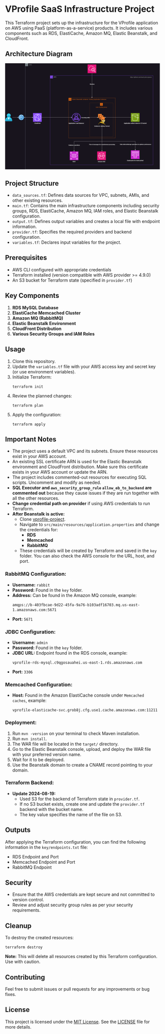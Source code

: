 # VProfile SaaS Infrastructure Project

This Terraform project sets up the infrastructure for the VProfile application on AWS using PaaS (platform-as-a-service) products. It includes various components such as RDS, ElastiCache, Amazon MQ, Elastic Beanstalk, and CloudFront.

## Architecture Diagram

![Architecture Diagram](diagram/architecture-diagram.png)

## Project Structure

- `data_sources.tf`: Defines data sources for VPC, subnets, AMIs, and other existing resources.
- `main.tf`: Contains the main infrastructure components including security groups, RDS, ElastiCache, Amazon MQ, IAM roles, and Elastic Beanstalk configuration.
- `output.tf`: Defines output variables and creates a local file with endpoint information.
- `provider.tf`: Specifies the required providers and backend configuration.
- `variables.tf`: Declares input variables for the project.

## Prerequisites

- AWS CLI configured with appropriate credentials
- Terraform installed (version compatible with AWS provider >= 4.9.0)
- An S3 bucket for Terraform state (specified in `provider.tf`)

## Key Components

1. **RDS MySQL Database**
2. **ElastiCache Memcached Cluster**
3. **Amazon MQ (RabbitMQ)**
4. **Elastic Beanstalk Environment**
5. **CloudFront Distribution**
6. **Various Security Groups and IAM Roles**

## Usage

1. Clone this repository.
2. Update the `variables.tf` file with your AWS access key and secret key (or use environment variables).
3. Initialize Terraform:
   ```
   terraform init
   ```
4. Review the planned changes:
   ```
   terraform plan
   ```
5. Apply the configuration:
   ```
   terraform apply
   ```

## Important Notes

- The project uses a default VPC and its subnets. Ensure these resources exist in your AWS account.
- An existing SSL certificate ARN is used for the Elastic Beanstalk environment and CloudFront distribution. Make sure this certificate exists in your AWS account or update the ARN.
- The project includes commented-out resources for executing SQL scripts. Uncomment and modify as needed.
- **SQL Executor and `aws_security_group_rule` `allow_eb_to_backend` are commented out** because they cause issues if they are run together with all the other resources.
- **Change credential path on provider** if using AWS credentials to run Terraform.
- **After Beanstalk is active:**
  - Clone [vprofile-project](https://github.com/hkhcoder/vprofile-project.git).
  - Navigate to `src/main/resources/application.properties` and change the credentials for:
    - **RDS**
    - **Memcached**
    - **RabbitMQ**
  - These credentials will be created by Terraform and saved in the `key` folder. You can also check the AWS console for the URL, host, and port.

### RabbitMQ Configuration:
- **Username:** `rabbit`
- **Password:** Found in the `key` folder.
- **Address:** Can be found in the Amazon MQ console, example:
  ```
  amqps://b-403fbcae-9d22-45fa-9a76-b103adf16703.mq.us-east-1.amazonaws.com:5671
  ```
- **Port:** `5671`

### JDBC Configuration:
- **Username:** `admin`
- **Password:** Found in the `key` folder.
- **JDBC URL:** Endpoint found in the RDS console, example:
  ```
  vprofile-rds-mysql.c9qgosauahei.us-east-1.rds.amazonaws.com
  ```
- **Port:** `3306`

### Memcached Configuration:
- **Host:** Found in the Amazon ElastiCache console under `Memcached caches`, example:
  ```
  vprofile-elasticache-svc.grob8j.cfg.use1.cache.amazonaws.com:11211
  ```

### Deployment:
1. Run `mvn -version` on your terminal to check Maven installation.
2. Run `mvn install`.
3. The WAR file will be located in the `target/` directory.
4. Go to the Elastic Beanstalk console, upload, and deploy the WAR file with your preferred version name.
5. Wait for it to be deployed.
6. Use the Beanstalk domain to create a CNAME record pointing to your domain.

### Terraform Backend:
- **Update 2024-08-19:** 
  - Used S3 for the backend of Terraform state in `provider.tf`.
  - If no S3 bucket exists, create one and update the `provider.tf` backend with the bucket name.
  - The key value specifies the name of the file on S3.

## Outputs

After applying the Terraform configuration, you can find the following information in the `key/endpoints.txt` file:

- RDS Endpoint and Port
- Memcached Endpoint and Port
- RabbitMQ Endpoint

## Security

- Ensure that the AWS credentials are kept secure and not committed to version control.
- Review and adjust security group rules as per your security requirements.

## Cleanup

To destroy the created resources:

```
terraform destroy
```

**Note:** This will delete all resources created by this Terraform configuration. Use with caution.

## Contributing

Feel free to submit issues or pull requests for any improvements or bug fixes.

## License
This project is licensed under the [MIT License](LICENSE). See the [LICENSE](LICENSE) file for more details.
